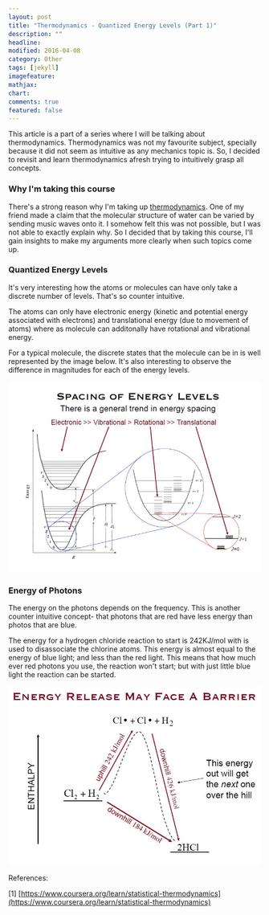 ```yaml
---
layout: post
title: "Thermodynamics - Quantized Energy Levels (Part 1)"
description: ""
headline: 
modified: 2016-04-08
category: Other
tags: [jekyll]
imagefeature: 
mathjax: 
chart: 
comments: true
featured: false
---
```


This article is a part of a series where I will be talking about thermodynamics. Thermodynamics was not my favourite subject, specially because it did not seem as intuitive as any mechanics topic is. So, I decided to revisit and learn thermodynamics afresh trying to intuitively grasp all concepts.

### Why I'm taking this course

There's a strong reason why I'm taking up [thermodynamics](https://www.coursera.org/learn/statistical-thermodynamics). One of my friend made a claim that the molecular structure of water can be varied by sending music waves onto it. I somehow felt this was not possible, but I was not able to exactly explain why. So I decided that by taking this course, I'll gain insights to make my arguments more clearly when such topics come up.

### Quantized Energy Levels

It's very interesting how the atoms or molecules can have only take a discrete number of levels. That's so counter intuitive. 

The atoms can only have electronic energy (kinetic and potential energy associated with electrons) and translational energy (due to movement of atoms) where as molecule can additonally have rotational and vibrational energy.

For a typical molecule, the discrete states that the molecule can be in is well represented by the image below. It's also interesting to observe the difference in magnitudes for each of the energy levels.

![MoleculeEnergyLevels](/images/blog/thermodynamics-1.jpg)

### Energy of Photons

The energy on the photons depends on the frequency. This is another counter intuitive concept- that photons that are red have less energy than photos that are blue. 

The energy for a hydrogen chloride reaction to start is 242KJ/mol with is used to disassociate the chlorine atoms. This energy is almost equal to the energy of blue light; and less than the red light. This means that how much ever red photons you use, the reaction won't start; but with just little blue light the reaction can be started. 

![HClReaction](/images/blog/thermodynamics-2.jpg)

References:

[1] [https://www.coursera.org/learn/statistical-thermodynamics](https://www.coursera.org/learn/statistical-thermodynamics)
